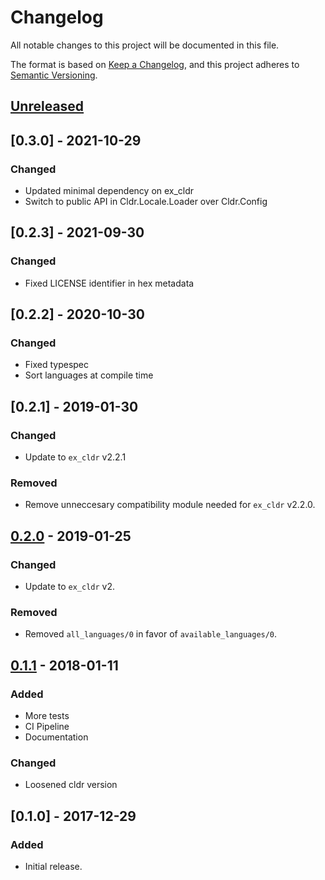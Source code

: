 # Changelog
All notable changes to this project will be documented in this file.

The format is based on [Keep a Changelog](https://keepachangelog.com/en/1.0.0/),
and this project adheres to [Semantic Versioning](https://semver.org/spec/v2.0.0.html).

## [Unreleased]

## [0.3.0] - 2021-10-29
### Changed
- Updated minimal dependency on ex_cldr
- Switch to public API in Cldr.Locale.Loader over Cldr.Config

## [0.2.3] - 2021-09-30
### Changed
- Fixed LICENSE identifier in hex metadata
  
## [0.2.2] - 2020-10-30
### Changed
- Fixed typespec
- Sort languages at compile time

## [0.2.1] - 2019-01-30
### Changed
- Update to `ex_cldr` v2.2.1

### Removed
- Remove unneccesary compatibility module needed for `ex_cldr` v2.2.0.

## [0.2.0] - 2019-01-25
### Changed
- Update to `ex_cldr` v2.

### Removed
- Removed `all_languages/0` in favor of `available_languages/0`.

## [0.1.1] - 2018-01-11
### Added
- More tests
- CI Pipeline
- Documentation

### Changed
- Loosened cldr version

## [0.1.0] - 2017-12-29
### Added
- Initial release.


[Unreleased]: https://github.com/lostkobrakai/cldr_languages/compare/0.2.0...HEAD
[0.2.0]: https://github.com/lostkobrakai/cldr_languages/compare/v0.1.1...v0.2.0
[0.1.1]: https://github.com/lostkobrakai/cldr_languages/compare/v0.1.0...v0.1.1